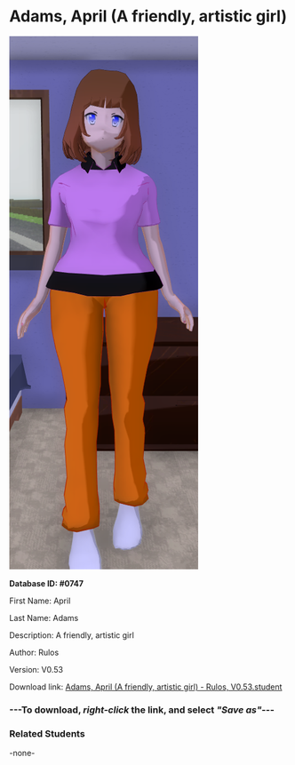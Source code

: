 # Adams, April (A friendly, artistic girl)

<img src="../../Files/Images/Adams, April (A friendly, artistic girl).png" title="Adams, April (A friendly, artistic girl) - Rulos, V0.53">

**Database ID: #0747**

First Name: April

Last Name: Adams

Description: A friendly, artistic girl

Author: Rulos

Version: V0.53

Download link: <a href="https://raw.githubusercontent.com/Arbiter1223/Daigaku-Gurashi-Custom-Students/master/Files/Student%20Files/Adams%2C%20April%20(A%20friendly%2C%20artistic%20girl)%20-%20Rulos%2C%20V0.53.student">Adams, April (A friendly, artistic girl) - Rulos, V0.53.student</a>

### ---**To download, _right-click_ the link, and select _"Save as"_**---

### Related Students

-none-
